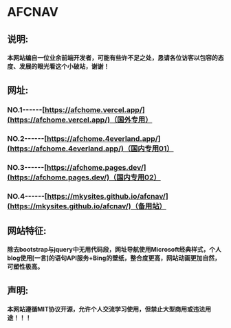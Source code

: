 # AFCNAV
## 说明:
#### 本网站编自一位业余前端开发者，可能有些许不足之处，恳请各位访客以包容的态度、发展的眼光看这个小破站，谢谢！
## 网址:
### NO.1------[https://afchome.vercel.app/](https://afchome.vercel.app/)（国外专用）
### NO.2------[https://afchome.4everland.app/](https://afchome.4everland.app/)（国内专用01）
### NO.3------[https://afchome.pages.dev/](https://afchome.pages.dev/)（国内专用02）
### NO.4------[https://mkysites.github.io/afcnav/](https://mkysites.github.io/afcnav/)（备用站）
## 网站特征:
#### 除去bootstrap与jquery中无用代码段，网址导航使用Microsoft经典样式，个人blog使用[一言]的语句API服务+Bing的壁纸，整合度更高，网站动画更加自然，可塑性极高。
## 声明:
#### 本网站遵循MIT协议开源，允许个人交流学习使用，但禁止大型商用或违法用途！！！
